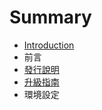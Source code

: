 # Summary

* [Introduction](README.md)
* 前言
* [發行說明](1.Prologue/releases.md)
* [升級指南](1.Prologue/releases.md)
* 環境設定

